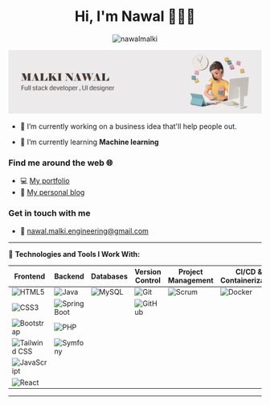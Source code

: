 <h1 align="center">Hi, I'm Nawal 👩🏻‍💻</h1>
<p align="center"> <img src="https://komarev.com/ghpvc/?username=nawalmalki&label=Profile%20views&color=0e75b6&style=flat" alt="nawalmalki" /> </p>
<img src="https://github.com/NawalMalki/NawalMalki/blob/main/English-header.png"/>


- 🔭 I’m currently working on a business idea that'll help people out.

- 🌱 I’m currently learning **Machine learning**



<h3 align="left">Find me around the web 🌐</h3>
<ul>
  <li>💻 <a href="https://mlk-nawal-site.vercel.app/">My portfolio</a></li>
  <li>📝 <a href="https://codingquill.tumblr.com/">My personal blog</a> </li>
</ul>

<h3 align="left">Get in touch with me</h3>
<ul>
  <li>📩 <a href="mailto:nawal.malki.engineering@gmail.com">nawal.malki.engineering@gmail.com</a></li>
</ul>


---

🔧 **Technologies and Tools I Work With:**

| Frontend                          | Backend         | Databases    | Version Control            | Project Management        | CI/CD & Containerization |
|-----------------------------------|-----------------|--------------|----------------------------|---------------------------|---------------------------|
| ![HTML5](https://img.shields.io/badge/-HTML5-E34F26?style=flat&logo=html5&logoColor=white) | ![Java](https://img.shields.io/badge/-Java-007396?style=flat&logo=java&logoColor=white) | ![MySQL](https://img.shields.io/badge/-MySQL-4479A1?style=flat&logo=mysql&logoColor=white) | ![Git](https://img.shields.io/badge/-Git-F05032?style=flat&logo=git&logoColor=white) | ![Scrum](https://img.shields.io/badge/-Scrum-6DB33F?style=flat&logo=scrumalliance&logoColor=white) | ![Docker](https://img.shields.io/badge/-Docker-2496ED?style=flat&logo=docker&logoColor=white) |
| ![CSS3](https://img.shields.io/badge/-CSS3-1572B6?style=flat&logo=css3&logoColor=white) | ![Spring Boot](https://img.shields.io/badge/-Spring%20Boot-6DB33F?style=flat&logo=spring-boot&logoColor=white) |              | ![GitHub](https://img.shields.io/badge/-GitHub-181717?style=flat&logo=github&logoColor=white) |                           |                           |
| ![Bootstrap](https://img.shields.io/badge/-Bootstrap-7952B3?style=flat&logo=bootstrap&logoColor=white) | ![PHP](https://img.shields.io/badge/-PHP-777BB4?style=flat&logo=php&logoColor=white) |              |                            |                           |                           |
| ![Tailwind CSS](https://img.shields.io/badge/-Tailwind%20CSS-38B2AC?style=flat&logo=tailwind-css&logoColor=white) | ![Symfony](https://img.shields.io/badge/-Symfony-000000?style=flat&logo=symfony&logoColor=white) |              |                            |                           |                           |
| ![JavaScript](https://img.shields.io/badge/-JavaScript-F7DF1E?style=flat&logo=javascript&logoColor=black) |              |              |                            |                           |                           |
| ![React](https://img.shields.io/badge/-React-61DAFB?style=flat&logo=react&logoColor=black) |              |              |                            |                           |                           |

---

  
<br/>
<br/>
  
  
